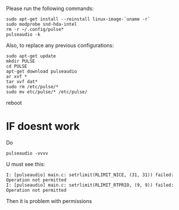 Please run the following commands:

```
sudo apt-get install --reinstall linux-image-`uname -r`
sudo modprobe snd-hda-intel
rm -r ~/.config/pulse*
pulseaudio -k
```

Also, to replace any previous configurations:

```
sudo apt-get update
mkdir PULSE
cd PULSE
apt-get download pulseaudio
ar xvf *
tar xvf dat*
sudo rm /etc/pulse/*
sudo mv etc/pulse/* /etc/pulse/
```

reboot

# IF doesnt work
Do 
```
pulseaudio -vvvv
```
U must see this:
```
I: [pulseaudio] main.c: setrlimit(RLIMIT_NICE, (31, 31)) failed: Operation not permitted
I: [pulseaudio] main.c: setrlimit(RLIMIT_RTPRIO, (9, 9)) failed: Operation not permitted
```
Then it is problem with permissions
